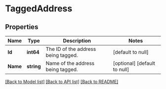 # TaggedAddress

## Properties
Name | Type | Description | Notes
------------ | ------------- | ------------- | -------------
**Id** | **int64** | The ID of the address being tagged. | [default to null]
**Name** | **string** | Name of the address being tagged. | [optional] [default to null]

[[Back to Model list]](../README.md#documentation-for-models) [[Back to API list]](../README.md#documentation-for-api-endpoints) [[Back to README]](../README.md)



